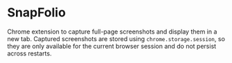 # SnapFolio

Chrome extension to capture full-page screenshots and display them in a new tab.
Captured screenshots are stored using `chrome.storage.session`, so they are only
available for the current browser session and do not persist across restarts.
